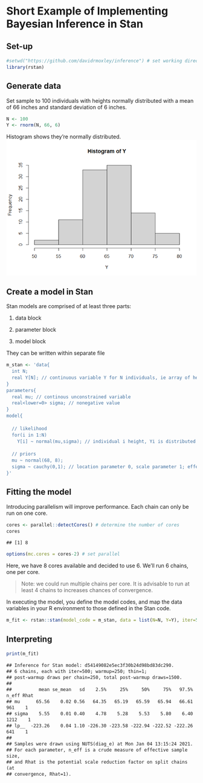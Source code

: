 Short Example of Implementing Bayesian Inference in Stan
================

## Set-up

``` r
#setwd("https://github.com/davidrmoxley/inference") # set working directory
library(rstan)
```

## Generate data

Set sample to 100 individuals with heights normally distributed with a
mean of 66 inches and standard deviation of 6 inches.

``` r
N <- 100
Y <- rnorm(N, 66, 6)
```

Histogram shows they’re normally distributed.
<img src="bayesian_inference_example_files/figure-gfm/unnamed-chunk-3-1.png" style="display: block; margin: auto;" />

## Create a model in Stan

Stan models are comprised of at least three parts:

1)  data block

2)  parameter block

3)  model block

They can be written within separate file

``` r
m_stan <- 'data{
  int N;
  real Y[N]; // continuous variable Y for N individuals, ie array of heights
}
parameters{
  real mu; // continous unconstrained variable
  real<lower=0> sigma; // nonegative value
}
model{
  
  // likelihood
  for(i in 1:N)
    Y[i] ~ normal(mu,sigma); // individual i height, Yi is distributed normal with mean mu and sd sigma
  
  // priors
  mu ~ normal(68, 8);
  sigma ~ cauchy(0,1); // location parameter 0, scale parameter 1; effectively half cauchy bc sigma is nonegative
}'
```

## Fitting the model

Introducing parallelism will improve performance. Each chain can only be
run on one core.

``` r
cores <- parallel::detectCores() # determine the number of cores
cores
```

    ## [1] 8

``` r
options(mc.cores = cores-2) # set parallel
```

Here, we have 8 cores available and decided to use 6. We’ll run 6
chains, one per core.

> Note: we could run multiple chains per core. It is advisable to run at
> least 4 chains to increases chances of convergence.

In executing the model, you define the model codes, and map the data
variables in your R environment to those defined in the Stan
code.

``` r
m_fit <- rstan::stan(model_code = m_stan, data = list(N=N, Y=Y), iter=500, chains=(cores-2))
```

## Interpreting

``` r
print(m_fit)
```

    ## Inference for Stan model: d54149082e5ec3f30b24d98bd83dc290.
    ## 6 chains, each with iter=500; warmup=250; thin=1; 
    ## post-warmup draws per chain=250, total post-warmup draws=1500.
    ## 
    ##          mean se_mean   sd    2.5%     25%     50%     75%   97.5% n_eff Rhat
    ## mu      65.56    0.02 0.56   64.35   65.19   65.59   65.94   66.61   961    1
    ## sigma    5.55    0.01 0.40    4.78    5.28    5.53    5.80    6.40  1212    1
    ## lp__  -223.26    0.04 1.10 -226.30 -223.58 -222.94 -222.52 -222.26   641    1
    ## 
    ## Samples were drawn using NUTS(diag_e) at Mon Jan 04 13:15:24 2021.
    ## For each parameter, n_eff is a crude measure of effective sample size,
    ## and Rhat is the potential scale reduction factor on split chains (at 
    ## convergence, Rhat=1).
